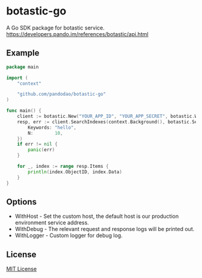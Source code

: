 # botastic-go

A Go SDK package for botastic service. https://developers.pando.im/references/botastic/api.html

## Example

```go
package main

import (
	"context"

	"github.com/pandodao/botastic-go"
)

func main() {
	client := botastic.New("YOUR_APP_ID", "YOUR_APP_SECRET", botastic.WithHost("host..."), botastic.WithDebug(true))
	resp, err := client.SearchIndexes(context.Background(), botastic.SearchIndexesRequest{
		Keywords: "hello",
		N:        10,
	})
	if err != nil {
		panic(err)
	}

	for _, index := range resp.Items {
		println(index.ObjectID, index.Data)
	}
}
```

## Options

* WithHost - Set the custom host, the default host is our production environment service address.
* WithDebug - The relevant request and response logs will be printed out.
* WithLogger - Custom logger for debug log.

## License
[MIT License](https://github.com/pandodao/botastic-go/blob/main/LICENSE)

